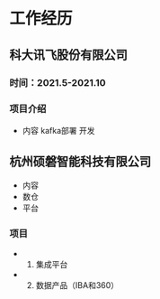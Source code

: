 # 工作经历
## 科大讯飞股份有限公司
### 时间：2021.5-2021.10
### 项目介绍
- 内容
  kafka部署
  开发


## 杭州硕磐智能科技有限公司
- 内容
-   数仓
-   平台

### 项目
- 1. 集成平台
 
- 2. 数据产品（IBA和360）
